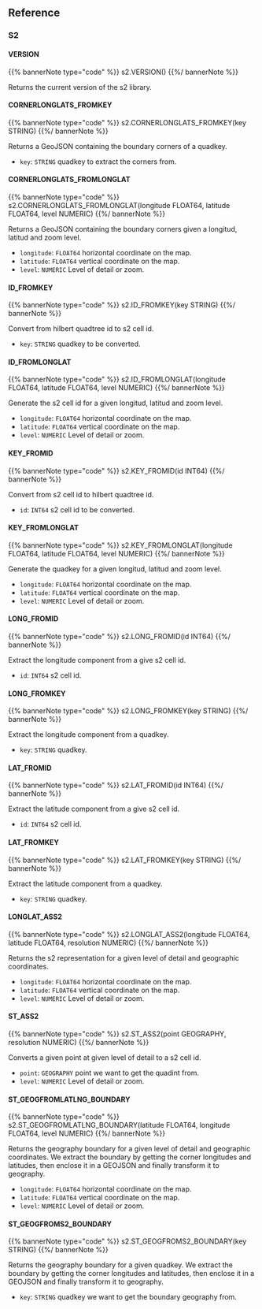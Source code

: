 ## Reference

### S2

#### VERSION

{{% bannerNote type="code" %}}
s2.VERSION()
{{%/ bannerNote %}}

Returns the current version of the s2 library.

#### CORNERLONGLATS_FROMKEY

{{% bannerNote type="code" %}}
s2.CORNERLONGLATS_FROMKEY(key STRING) 
{{%/ bannerNote %}}

Returns a GeoJSON containing the boundary corners of a quadkey.

* `key`: `STRING` quadkey to extract the corners from.

#### CORNERLONGLATS_FROMLONGLAT

{{% bannerNote type="code" %}}
s2.CORNERLONGLATS_FROMLONGLAT(longitude FLOAT64, latitude FLOAT64, level NUMERIC)
{{%/ bannerNote %}}

Returns a GeoJSON containing the boundary corners given a longitud, latitud and zoom level.

* `longitude`: `FLOAT64` horizontal coordinate on the map.
* `latitude`: `FLOAT64` vertical coordinate on the map.
* `level`: `NUMERIC` Level of detail or zoom.

#### ID_FROMKEY

{{% bannerNote type="code" %}}
s2.ID_FROMKEY(key STRING)
{{%/ bannerNote %}}

Convert from hilbert quadtree id to s2 cell id.

* `key`: `STRING` quadkey to be converted.

#### ID_FROMLONGLAT

{{% bannerNote type="code" %}}
s2.ID_FROMLONGLAT(longitude FLOAT64, latitude FLOAT64, level NUMERIC)
{{%/ bannerNote %}}

Generate the s2 cell id for a given longitud, latitud and zoom level.

* `longitude`: `FLOAT64` horizontal coordinate on the map.
* `latitude`: `FLOAT64` vertical coordinate on the map.
* `level`: `NUMERIC` Level of detail or zoom.

#### KEY_FROMID

{{% bannerNote type="code" %}}
s2.KEY_FROMID(id INT64)
{{%/ bannerNote %}}

Convert from s2 cell id to hilbert quadtree id.

* `id`: `INT64` s2 cell id to be converted.

#### KEY_FROMLONGLAT

{{% bannerNote type="code" %}}
s2.KEY_FROMLONGLAT(longitude FLOAT64, latitude FLOAT64, level NUMERIC)
{{%/ bannerNote %}}

Generate the quadkey for a given longitud, latitud and zoom level.

* `longitude`: `FLOAT64` horizontal coordinate on the map.
* `latitude`: `FLOAT64` vertical coordinate on the map.
* `level`: `NUMERIC` Level of detail or zoom.

#### LONG_FROMID

{{% bannerNote type="code" %}}
s2.LONG_FROMID(id INT64)
{{%/ bannerNote %}}

Extract the longitude component from a give s2 cell id.

* `id`: `INT64` s2 cell id.

#### LONG_FROMKEY

{{% bannerNote type="code" %}}
s2.LONG_FROMKEY(key STRING)
{{%/ bannerNote %}}

Extract the longitude component from a quadkey.

* `key`: `STRING` quadkey.

#### LAT_FROMID

{{% bannerNote type="code" %}}
s2.LAT_FROMID(id INT64)
{{%/ bannerNote %}}

Extract the latitude component from a give s2 cell id.

* `id`: `INT64` s2 cell id.

#### LAT_FROMKEY

{{% bannerNote type="code" %}}
s2.LAT_FROMKEY(key STRING)
{{%/ bannerNote %}}

Extract the latitude component from a quadkey.

* `key`: `STRING` quadkey.

#### LONGLAT_ASS2

{{% bannerNote type="code" %}}
s2.LONGLAT_ASS2(longitude FLOAT64, latitude FLOAT64, resolution NUMERIC)
{{%/ bannerNote %}}

Returns the s2 representation for a given level of detail and geographic coordinates.

* `longitude`: `FLOAT64` horizontal coordinate on the map.
* `latitude`: `FLOAT64` vertical coordinate on the map.
* `level`: `NUMERIC` Level of detail or zoom.

#### ST_ASS2

{{% bannerNote type="code" %}}
s2.ST_ASS2(point GEOGRAPHY, resolution NUMERIC)
{{%/ bannerNote %}}

Converts a given point at given level of detail to a s2 cell id.

* `point`: `GEOGRAPHY` point we want to get the quadint from.
* `level`: `NUMERIC` Level of detail or zoom.

#### ST_GEOGFROMLATLNG_BOUNDARY

{{% bannerNote type="code" %}}
s2.ST_GEOGFROMLATLNG_BOUNDARY(latitude FLOAT64, longitude FLOAT64, level NUMERIC)
{{%/ bannerNote %}}

Returns the geography boundary for a given level of detail and geographic coordinates. We extract the boundary by getting the corner longitudes and latitudes, then enclose it in a GEOJSON and finally transform it to geography.

* `longitude`: `FLOAT64` horizontal coordinate on the map.
* `latitude`: `FLOAT64` vertical coordinate on the map.
* `level`: `NUMERIC` Level of detail or zoom.

#### ST_GEOGFROMS2_BOUNDARY

{{% bannerNote type="code" %}}
s2.ST_GEOGFROMS2_BOUNDARY(key STRING)
{{%/ bannerNote %}}

Returns the geography boundary for a given quadkey. We extract the boundary by getting the corner longitudes and latitudes, then enclose it in a GEOJSON and finally transform it to geography.

* `key`: `STRING` quadkey we want to get the boundary geography from.
